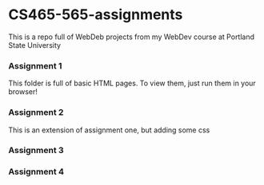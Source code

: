 # CS465-565-assignments

This is a repo full of WebDeb projects from my WebDev course at Portland State University

### Assignment 1
This folder is full of basic HTML pages. To view them, just run them in your browser!

### Assignment 2
This is an extension of assignment one, but adding some css

### Assignment 3

### Assignment 4
